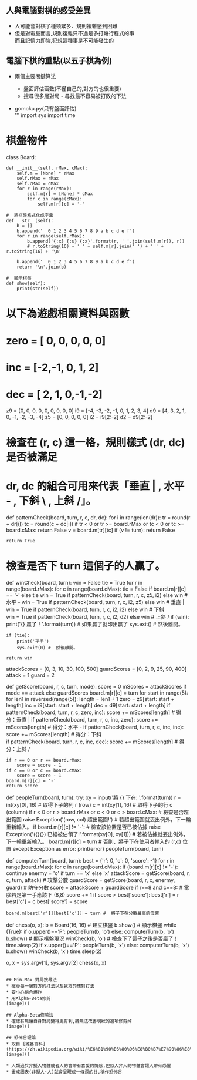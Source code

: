 ## 人與電腦對棋的感受差異
* 人可能會對棋子種類繁多、規則複雜感到困難  
* 但是對電腦而言,規則複雜只不過是多打幾行程式的事  
  而且記憶力即強,犯規這種事是不可能發生的  

## 電腦下棋的重點(以五子棋為例)  
* 兩個主要關鍵算法
  * 盤面評估函數(不僅自己的,對方的也很重要)
  * 搜尋很多層對局 - 尋找最不容易被打敗的下法

* gomoku.py(只有盤面評估)  
'''
import sys
import time
#  棋盤物件
class Board:

    def __init__(self, rMax, cMax):
        self.m = [None] * rMax
        self.rMax = rMax
        self.cMax = cMax
        for r in range(rMax):
            self.m[r] = [None] * cMax
            for c in range(cMax):
                self.m[r][c] = '-'

    #  將棋盤格式化成字串
    def __str__(self):
        b = []
        b.append('  0 1 2 3 4 5 6 7 8 9 a b c d e f')
        for r in range(self.rMax):
            b.append('{:x} {:s} {:x}'.format(r, ' '.join(self.m[r]), r))
            # r.toString(16) + ' ' + self.m[r].join(' ') + ' ' + r.toString(16) + '\n'

        b.append('  0 1 2 3 4 5 6 7 8 9 a b c d e f')
        return '\n'.join(b)

    #  顯示棋盤
    def show(self):
        print(str(self))

#  以下為遊戲相關資料與函數
#  zero = [ 0, 0, 0, 0, 0]
#  inc  = [-2,-1, 0, 1, 2]
#  dec  = [ 2, 1, 0,-1,-2]
z9 = [0, 0, 0, 0, 0, 0, 0, 0, 0]
i9 = [-4, -3, -2, -1, 0, 1, 2, 3, 4]
d9 = [4, 3, 2, 1, 0, -1, -2, -3, -4]
z5 = [0, 0, 0, 0, 0]
i2 = i9[2:-2]
d2 = d9[2:-2]

#  檢查在 (r, c) 這一格，規則樣式 (dr, dc) 是否被滿足
#  dr, dc 的組合可用來代表「垂直 | , 水平 - , 下斜 \ , 上斜 /」。
def patternCheck(board, turn, r, c, dr, dc):
    for i in range(len(dr)):
        tr = round(r + dr[i])
        tc = round(c + dc[i])
        if tr < 0 or tr >= board.rMax or tc < 0 or tc >= board.cMax:
            return False
        v = board.m[tr][tc]
        if (v != turn):
            return False
    
    return True

#  檢查是否下 turn 這個子的人贏了。
def winCheck(board, turn):
    win = False
    tie = True
    for r in range(board.rMax):
        for c in range(board.cMax):
            tie = False if board.m[r][c] == '-' else tie
            win = True if patternCheck(board, turn, r, c, z5, i2) else win #  水平 -
            win = True if patternCheck(board, turn, r, c, i2, z5) else win #  垂直 |
            win = True if patternCheck(board, turn, r, c, i2, i2) else win #  下斜 \
            win = True if patternCheck(board, turn, r, c, i2, d2) else win #  上斜 /
    if (win):
        print('{} 贏了！'.format(turn))  #  如果贏了就印出贏了
        sys.exit() #  然後離開。

    if (tie):
        print('平手')
        sys.exit(0) #  然後離開。

    return win

attackScores = [0, 3, 10, 30, 100, 500]
guardScores = [0, 2, 9, 25, 90, 400]
attack = 1
guard = 2

def getScore(board, r, c, turn, mode):
    score = 0
    mScores = attackScores if mode == attack else guardScores
    board.m[r][c] = turn
    for start in range(5):
        for len1 in reversed(range(5)):
            length = len1 + 1
            zero = z9[start: start + length]
            inc  = i9[start: start + length]
            dec  = d9[start: start + length]
            if patternCheck(board, turn, r, c, zero, inc):
                score += mScores[length] #  得分：垂直 |
            if patternCheck(board, turn, r, c, inc, zero):
                score += mScores[length] #  得分：水平 -
            if patternCheck(board, turn, r, c, inc, inc):
                score += mScores[length] #  得分：下斜 \
            if patternCheck(board, turn, r, c, inc, dec):
                score += mScores[length] #  得分：上斜 /

    if r == 0 or r == board.rMax:
        score = score - 1
    if c == 0 or c == board.cMax:
        score = score - 1
    board.m[r][c] = '-'
    return score

def peopleTurn(board, turn):
    try:
        xy = input('將 {} 下在: '.format(turn))
        r = int(xy[0], 16) #  取得下子的列 r (row)
        c = int(xy[1], 16) #  取得下子的行 c (column)
        if r < 0 or r > board.rMax or c < 0 or c > board.cMax: #  檢查是否超出範圍
            raise Exception('(row, col) 超出範圍!') #  若超出範圍就丟出例外，下一輪重新輸入。
        if board.m[r][c] != '-': #  檢查該位置是否已被佔據
            raise Exception('({}{}) 已經被佔領了!'.format(xy[0], xy[1])) #  若被佔據就丟出例外，下一輪重新輸入。
        board.m[r][c] = turn #  否則、將子下在使用者輸入的 (r,c) 位置
    except Exception as error:
        print(error)
        peopleTurn(board, turn)

def computerTurn(board, turn):
    best = {'r': 0, 'c': 0, 'score': -1}
    for r in range(board.rMax):
        for c in range(board.cMax):
            if (board.m[r][c] != '-'):
                continue
            enermy = 'o' if turn == 'x' else 'x'
            attackScore = getScore(board, r, c, turn, attack)  #  攻擊分數
            guardScore = getScore(board, r, c, enermy, guard)   #  防守分數
            score = attackScore + guardScore
            if r==8 and c==8: # 電腦若是第一手應該下 (8,8)
                score += 1
            if score > best['score']:
                best['r'] = r
                best['c'] = c
                best['score'] = score

    board.m[best['r']][best['c']] = turn #  將子下在分數最高的位置

def chess(o, x):
    b = Board(16, 16) #  建立棋盤
    b.show()            #  顯示棋盤
    while (True):
        if o.upper()=='P':
            peopleTurn(b, 'o')
        else:
            computerTurn(b, 'o')
        b.show()         #  顯示棋盤現況
        winCheck(b, 'o') #  檢查下了這子之後是否贏了！
        time.sleep(2)
        if x.upper()=='P':
            peopleTurn(b, 'x')
        else:
            computerTurn(b, 'x')
        b.show()
        winCheck(b, 'x')
        time.sleep(2)

o, x = sys.argv[1], sys.argv[2]
chess(o, x)
```

## Min-Max 對局搜尋法
* 搜尋每一層對方的打法以及我方的應對打法
* 要小心組合爆炸
* 用Alpha-Beta修剪
[image]()

## Alpha-Beta修剪法
* 確認有無讓自身對局變得更有利,將無法改善現狀的選項修剪掉  
[image]()

## 恐怖谷理論
* 取自 [維基百科](https://zh.wikipedia.org/wiki/%E6%81%90%E6%80%96%E8%B0%B7%E7%90%86%E8%AE%BA)  
[image]()

* 人類過於非擬人物體或者人的會帶有喜愛的情感,但似人非人的物體會讓人帶有恐懼
* 畫成圖表(非擬人~人)就會呈現成一條深的谷,稱作恐怖谷